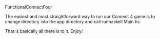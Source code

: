 FunctionalConnectFour

The easiest and most straightforward way to run 
our Connect 4 game is to change directory into
the app directory and call runhaskell Main.hs.

That is basically all there is to it. Enjoy!
